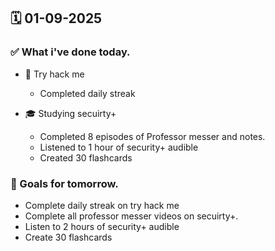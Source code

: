 ## 🗓️ 01-09-2025

### ✅ What i've done today.
- 👾 Try hack me
    - Completed daily streak

- 🎓 Studying secuirty+
    - Completed 8 episodes of Professor messer and notes.
    - Listened to 1 hour of security+ audible
    - Created 30 flashcards


### 🎯 Goals for tomorrow.
- Complete daily streak on try hack me
- Complete all professor messer videos on secuirty+.
- Listen to 2 hours of security+ audible
- Create 30 flashcards